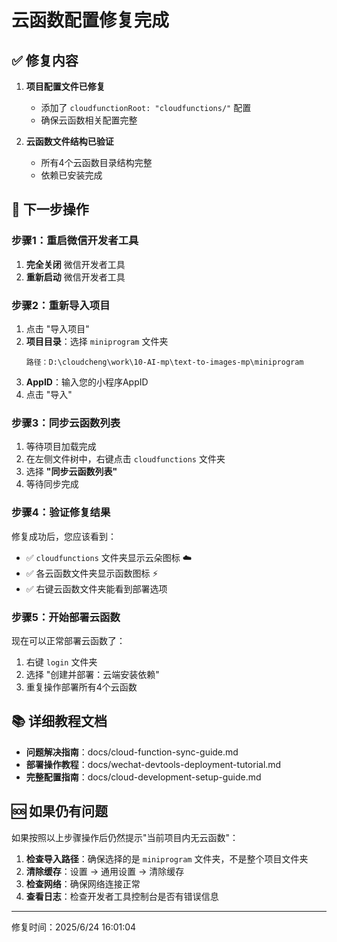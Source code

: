 
# 云函数配置修复完成

## ✅ 修复内容

1. **项目配置文件已修复**
   - 添加了 `cloudfunctionRoot: "cloudfunctions/"` 配置
   - 确保云函数相关配置完整

2. **云函数文件结构已验证**
   - 所有4个云函数目录结构完整
   - 依赖已安装完成

## 🚀 下一步操作

### 步骤1：重启微信开发者工具
1. **完全关闭** 微信开发者工具
2. **重新启动** 微信开发者工具

### 步骤2：重新导入项目  
1. 点击 "导入项目"
2. **项目目录**：选择 `miniprogram` 文件夹
   ```
   路径：D:\cloudcheng\work\10-AI-mp\text-to-images-mp\miniprogram
   ```
3. **AppID**：输入您的小程序AppID
4. 点击 "导入"

### 步骤3：同步云函数列表
1. 等待项目加载完成
2. 在左侧文件树中，右键点击 `cloudfunctions` 文件夹
3. 选择 **"同步云函数列表"**
4. 等待同步完成

### 步骤4：验证修复结果
修复成功后，您应该看到：
- ✅ `cloudfunctions` 文件夹显示云朵图标 ☁️
- ✅ 各云函数文件夹显示函数图标 ⚡
- ✅ 右键云函数文件夹能看到部署选项

### 步骤5：开始部署云函数
现在可以正常部署云函数了：
1. 右键 `login` 文件夹
2. 选择 "创建并部署：云端安装依赖"
3. 重复操作部署所有4个云函数

## 📚 详细教程文档

- **问题解决指南**：docs/cloud-function-sync-guide.md
- **部署操作教程**：docs/wechat-devtools-deployment-tutorial.md
- **完整配置指南**：docs/cloud-development-setup-guide.md

## 🆘 如果仍有问题

如果按照以上步骤操作后仍然提示"当前项目内无云函数"：

1. **检查导入路径**：确保选择的是 `miniprogram` 文件夹，不是整个项目文件夹
2. **清除缓存**：设置 → 通用设置 → 清除缓存
3. **检查网络**：确保网络连接正常
4. **查看日志**：检查开发者工具控制台是否有错误信息

---
修复时间：2025/6/24 16:01:04
